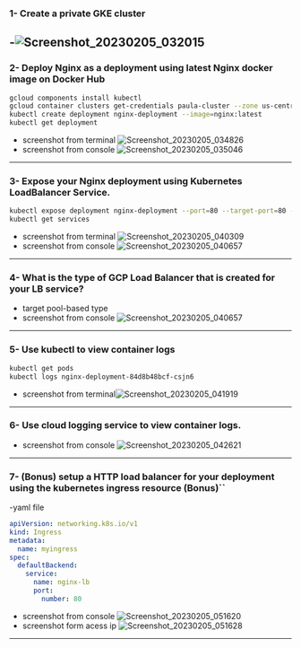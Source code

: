 ### 1- Create a private GKE cluster
-![Screenshot_20230205_032015](https://user-images.githubusercontent.com/116673091/216821447-b0d00e7a-dca3-4d85-9d13-e6d5bb81772b.png)
---
### 2- Deploy Nginx as a deployment using latest Nginx docker image on Docker Hub
```bash 
gcloud components install kubectl
gcloud container clusters get-credentials paula-cluster --zone us-central1 --project paula-iti
kubectl create deployment nginx-deployment --image=nginx:latest
kubectl get deployment
```
- screenshot from terminal ![Screenshot_20230205_034826](https://user-images.githubusercontent.com/116673091/216823147-87b8c7da-0dc7-493e-a9fc-4565b4330ad4.png)
- screenshot from console ![Screenshot_20230205_035046](https://user-images.githubusercontent.com/116673091/216823326-9ba69ede-78ef-47da-9896-7cf3c201aa40.png)
---
### 3- Expose your Nginx deployment using Kubernetes LoadBalancer Service.
```bash 
kubectl expose deployment nginx-deployment --port=80 --target-port=80 --name nginx-lb --type=LoadBalancer
kubectl get services
```
- screenshot from terminal ![Screenshot_20230205_040309](https://user-images.githubusercontent.com/116673091/216824138-4761b461-7eb4-4a15-ab3a-375227c33f34.png)
- screenshot from console ![Screenshot_20230205_040657](https://user-images.githubusercontent.com/116673091/216824264-452ff52e-208b-4d41-829f-6f9477eea5fa.png)
---
### 4- What is the type of GCP Load Balancer that is created for your LB service?
- target pool-based type
- screenshot from console ![Screenshot_20230205_040657](https://user-images.githubusercontent.com/116673091/216824611-bb4ae7e1-67c6-44ae-80c9-f392fb555a19.png)
---
### 5- Use kubectl to view container logs
```bash
kubectl get pods
kubectl logs nginx-deployment-84d8b48bcf-csjn6
```
- screenshot from terminal![Screenshot_20230205_041919](https://user-images.githubusercontent.com/116673091/216824930-99ef66a2-b20a-48ee-a428-7d1352a916b0.png)
---
### 6- Use cloud logging service to view container logs.
- screenshot from console ![Screenshot_20230205_042621](https://user-images.githubusercontent.com/116673091/216825326-50e6dd0b-94f3-4ec8-a06d-8f01e25cb1a0.png)
---
### 7- (Bonus) setup a HTTP load balancer for your deployment using the kubernetes ingress resource (Bonus)``
-yaml file 
```yaml 
apiVersion: networking.k8s.io/v1
kind: Ingress
metadata:
  name: myingress
spec:
  defaultBackend:
    service:
      name: nginx-lb 
      port:
        number: 80
```
- screenshot from console ![Screenshot_20230205_051620](https://user-images.githubusercontent.com/116673091/216827909-e50a7585-8d58-41fe-bcd2-266bfa55f692.png)
- screenshot form acess ip ![Screenshot_20230205_051628](https://user-images.githubusercontent.com/116673091/216827957-fc834d01-001f-4254-9995-2f778e2e49f9.png)
---





